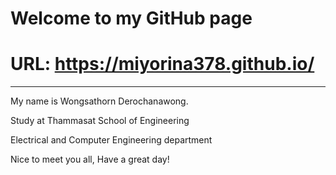 # Welcome to my GitHub page

# URL: https://miyorina378.github.io/
---------------
My name is Wongsathorn Derochanawong.

Study at Thammasat School of Engineering

Electrical and Computer Engineering department

Nice to meet you all, Have a great day!
